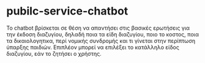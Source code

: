 # pubilc-service-chatbot

Το chatbot βρίσκεται σε θέση να απαντήσει στις βασικές ερωτήσεις για την έκδοση διαζυγίου, δηλαδή 
ποια τα είδη διαζυγίου, ποιο το κοστος, ποια τα δικαιολογητικα, περί νομικής συνδρομής και τι 
γίνεται στην περίπτωση ύπαρξης παιδιών. Επιπλέον μπορεί να επιλέξει το κατάλληλο είδος διαζυγίου,
εάν το ζητήσει ο χρήστης.